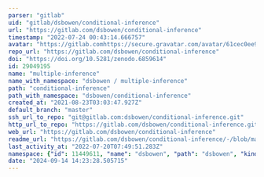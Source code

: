 ```yaml
---
parser: "gitlab"
uid: "gitlab/dsbowen/conditional-inference"
url: "https://gitlab.com/dsbowen/conditional-inference"
timestamp: "2022-07-24 00:43:14.666757"
avatar: "https://gitlab.comhttps://secure.gravatar.com/avatar/61cec0ee93edc58144a7a2d5d0458d69?s=80&d=identicon"
repo_url: "https://gitlab.com/dsbowen/conditional-inference"
doi: "https://doi.org/10.5281/zenodo.6859614"
id: 29049195
name: "multiple-inference"
name_with_namespace: "dsbowen / multiple-inference"
path: "conditional-inference"
path_with_namespace: "dsbowen/conditional-inference"
created_at: "2021-08-23T03:03:47.927Z"
default_branch: "master"
ssh_url_to_repo: "git@gitlab.com:dsbowen/conditional-inference.git"
http_url_to_repo: "https://gitlab.com/dsbowen/conditional-inference.git"
web_url: "https://gitlab.com/dsbowen/conditional-inference"
readme_url: "https://gitlab.com/dsbowen/conditional-inference/-/blob/master/README.md"
last_activity_at: "2022-07-20T07:49:51.283Z"
namespace: {"id": 11449611, "name": "dsbowen", "path": "dsbowen", "kind": "user", "full_path": "dsbowen", "parent_id": null, "avatar_url": "https://secure.gravatar.com/avatar/61cec0ee93edc58144a7a2d5d0458d69?s=80&d=identicon", "web_url": "https://gitlab.com/dsbowen"}
date: "2024-09-14 14:23:28.505715"
---
```

